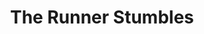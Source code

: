 ---
title: The Runner Stumbles
year: 1983
opening_date: 1983-12-02
closing_date: 1983-12-17
layout: productions
image:
image_caption:
image_credit:
playbill: 
category: 
details:
  Theatre: Theatre Jacksonville
  Venue: Little Theatre
cast:
  Amos: Michael Lewis
  Father Rivard: David H. Horne, Jr.
  Erna Prindle: Claudia Lewis
  Toby Felker: Shawn Black
  Sister Rita: Ginny Chapa
  Mrs. Shandig: Cecilia Reed
  Prosecutor: Jim Ruffett
  Monsignor Nicholson: Ron Christiansen
  Louise: Jennifer Reidgreen
crew:
  Director: Ray Jensen
  Set & Lighting Design: Andrew Way
  Costume Designer: Valerie Hall
  Sound Design: Tom Young
  Technical Director: Andrew Way
  Stage Manager: Shawn O'Donnell
  Lighting Technician: 
   - Mary Sasser
   - Norm Dulaney
  Sound Technician: Tom Young
  Properties Chair: Elizabeth Turner
  Properties:
    - Derek Hansel
    - Mike Lewis
    - Chris Strickland
  Set Construction:
    - Norm Dulaney
    - Mary Sasser
    - Dave Stillson
    - Tom Young
    - Pam Jackson
    - Shawn Black
    - Mike Lewis
    - Mark Thomas
orchestra:
external_links:
---